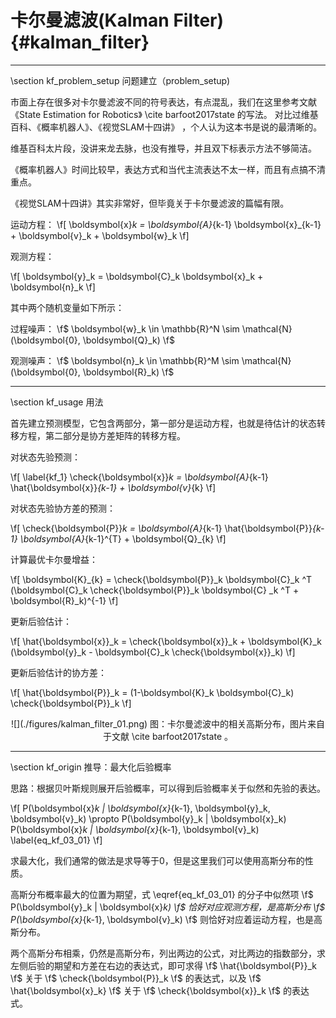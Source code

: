 卡尔曼滤波(Kalman Filter){#kalman_filter}
========================

<hr>
\section kf_problem_setup 问题建立（problem_setup)

市面上存在很多对卡尔曼滤波不同的符号表达，有点混乱，我们在这里参考文献《State Estimation for Robotics》 \cite barfoot2017state 的写法。
对比过维基百科、《概率机器人》、《视觉SLAM十四讲》 ，个人认为这本书是说的最清晰的。

维基百科太片段，没讲来龙去脉，也没有推导，并且双下标表示方法不够简洁。

《概率机器人》时间比较早，表达方式和当代主流表达不太一样，而且有点搞不清重点。

《视觉SLAM十四讲》其实非常好，但毕竟关于卡尔曼滤波的篇幅有限。

运动方程：
\f[
    \boldsymbol{x}_k = \boldsymbol{A}_{k-1} \boldsymbol{x}_{k-1} + \boldsymbol{v}_k + \boldsymbol{w}_k
\f]

观测方程：

\f[
    \boldsymbol{y}_k = \boldsymbol{C}_k \boldsymbol{x}_k + \boldsymbol{n}_k
\f]

其中两个随机变量如下所示：

过程噪声： \f$ \boldsymbol{w}_k \in \mathbb{R}^N \sim \mathcal{N}(\boldsymbol{0}, \boldsymbol{Q}_k) \f$

观测噪声： \f$ \boldsymbol{n}_k \in \mathbb{R}^M \sim \mathcal{N}(\boldsymbol{0}, \boldsymbol{R}_k) \f$

<hr>
\section kf_usage 用法

首先建立预测模型，它包含两部分，第一部分是运动方程，也就是待估计的状态转移方程，第二部分是协方差矩阵的转移方程。


对状态先验预测：

\f[
\label{kf_1}
\check{\boldsymbol{x}}_k = \boldsymbol{A}_{k-1} \hat{\boldsymbol{x}}_{k-1} + \boldsymbol{v}_{k}
\f]

对状态先验协方差的预测：

\f[
\check{\boldsymbol{P}}_k =  \boldsymbol{A}_{k-1} \hat{\boldsymbol{P}}_{k-1} \boldsymbol{A}_{k-1}^{T} + \boldsymbol{Q}_{k}
\f]

计算最优卡尔曼增益：

\f[
    \boldsymbol{K}_{k}  =  \check{\boldsymbol{P}}_k \boldsymbol{C}_k ^T (\boldsymbol{C}_k \check{\boldsymbol{P}}_k \boldsymbol{C} _k ^T + \boldsymbol{R}_k)^{-1}
\f]

更新后验估计：

\f[
    \hat{\boldsymbol{x}}_k = \check{\boldsymbol{x}}_k + \boldsymbol{K}_k (\boldsymbol{y}_k - \boldsymbol{C}_k \check{\boldsymbol{x}}_k)
\f]

更新后验估计的协方差：

\f[
   \hat{\boldsymbol{P}}_k = (1-\boldsymbol{K}_k \boldsymbol{C}_k) \check{\boldsymbol{P}}_k
\f]

<center>
![](./figures/kalman_filter_01.png)
图：卡尔曼滤波中的相关高斯分布，图片来自于文献 \cite barfoot2017state 。
</center>


<hr>
\section kf_origin 推导：最大化后验概率

思路：根据贝叶斯规则展开后验概率，可以得到后验概率关于似然和先验的表达。

\f[
    P(\boldsymbol{x}_k | \boldsymbol{x}_{k-1}, \boldsymbol{y}_k, \boldsymbol{v}_k) \propto
    P(\boldsymbol{y}_k | \boldsymbol{x}_k) P(\boldsymbol{x}_k | \boldsymbol{x}_{k-1}, \boldsymbol{v}_k)
    \label{eq_kf_03_01}
\f]

求最大化，我们通常的做法是求导等于0，但是这里我们可以使用高斯分布的性质。

高斯分布概率最大的位置为期望，式 \\eqref{eq_kf_03_01} 的分子中似然项 \f$ P(\boldsymbol{y}_k | \boldsymbol{x}_k) \f$ 恰好对应观测方程，是高斯分布
\f$ P(\boldsymbol{x}_{k-1}, \boldsymbol{v}_k) \f$ 则恰好对应着运动方程，也是高斯分布。

两个高斯分布相乘，仍然是高斯分布，列出两边的公式，对比两边的指数部分，求左侧后验的期望和方差在右边的表达式，即可求得 \f$ \hat{\boldsymbol{P}}_k \f$ 关于 \f$ \check{\boldsymbol{P}}_k \f$ 的表达式，以及 \f$ \hat{\boldsymbol{x}_k} \f$ 关于 \f$ \check{\boldsymbol{x}}_k \f$ 的表达式。